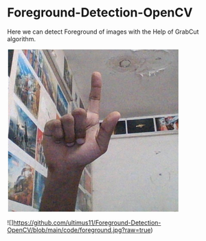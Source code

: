 # Foreground-Detection-OpenCV
Here we can detect Foreground of images with the Help of GrabCut algorithm.

![alt text](https://github.com/ultimus11/Foreground-Detection-OpenCV/blob/main/code/1.jpg?raw=true)

![]https://github.com/ultimus11/Foreground-Detection-OpenCV/blob/main/code/foreground.jpg?raw=true)
